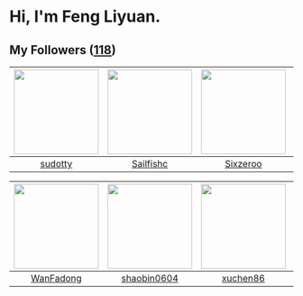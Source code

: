 # Hi, I'm Feng Liyuan.

## My Followers ([118](https://github.com/SunRunAway?tab=followers))

| <img src="https://avatars.githubusercontent.com/u/4898483?v=4" width="150" height="150" /> | <img src="https://avatars.githubusercontent.com/u/13750989?v=4" width="150" height="150" /> | <img src="https://avatars.githubusercontent.com/u/20949383?v=4" width="150" height="150" /> | <img src="https://avatars.githubusercontent.com/u/1175567?v=4" width="150" height="150" /> |
| :----------------------------------------------------------------------------------------: | :-----------------------------------------------------------------------------------------: | :-----------------------------------------------------------------------------------------: | :----------------------------------------------------------------------------------------: |
|                            [sudotty](https://github.com/sudotty)                           |                          [Sailfishc](https://github.com/Sailfishc)                          |                           [Sixzeroo](https://github.com/Sixzeroo)                           |                              [xen0n](https://github.com/xen0n)                             |

| <img src="https://avatars.githubusercontent.com/u/10414494?v=4" width="150" height="150" /> | <img src="https://avatars.githubusercontent.com/u/10383?v=4" width="150" height="150" /> | <img src="https://avatars.githubusercontent.com/u/39176987?v=4" width="150" height="150" /> | <img src="https://avatars.githubusercontent.com/u/1459834?v=4" width="150" height="150" /> |
| :-----------------------------------------------------------------------------------------: | :--------------------------------------------------------------------------------------: | :-----------------------------------------------------------------------------------------: | :----------------------------------------------------------------------------------------: |
|                          [WanFadong](https://github.com/WanFadong)                          |                       [shaobin0604](https://github.com/shaobin0604)                      |                           [xuchen86](https://github.com/xuchen86)                           |                        [songjiayang](https://github.com/songjiayang)                       |